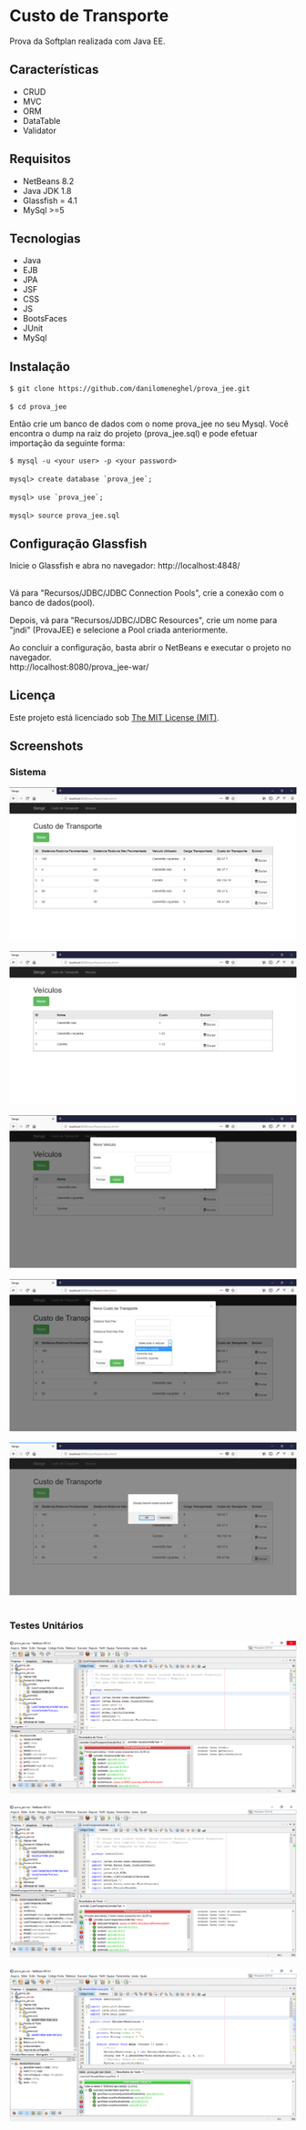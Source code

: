 # Custo de Transporte

Prova da Softplan realizada com Java EE.

## Características

- CRUD
- MVC
- ORM
- DataTable
- Validator

## Requisitos

- NetBeans 8.2
- Java JDK 1.8
- Glassfish = 4.1
- MySql >=5

## Tecnologias

- Java
- EJB
- JPA
- JSF
- CSS
- JS
- BootsFaces
- JUnit
- MySql

## Instalação

```
$ git clone https://github.com/danilomeneghel/prova_jee.git

$ cd prova_jee

```

Então crie um banco de dados com o nome prova_jee no seu Mysql. Você encontra o dump na raiz do projeto (prova_jee.sql) e pode efetuar importação da seguinte forma:

```
$ mysql -u <your user> -p <your password>

mysql> create database `prova_jee`;

mysql> use `prova_jee`;

mysql> source prova_jee.sql

```

## Configuração Glassfish

Inicie o Glassfish e abra no navegador: http://localhost:4848/ <br><br>

Vá para "Recursos/JDBC/JDBC Connection Pools", crie a conexão com o banco de dados(pool). <br>

Depois, vá para "Recursos/JDBC/JDBC Resources", crie um nome para "jndi" (ProvaJEE) e selecione a Pool criada anteriormente. <br>

Ao concluir a configuração, basta abrir o NetBeans e executar o projeto no navegador. <br>
http://localhost:8080/prova_jee-war/

## Licença

Este projeto está licenciado sob <a href="LICENSE">The MIT License (MIT)</a>.

## Screenshots

### Sistema

![Screenshots](screenshots/screenshot01.png)<br><br>
![Screenshots](screenshots/screenshot02.png)<br><br>
![Screenshots](screenshots/screenshot03.png)<br><br>
![Screenshots](screenshots/screenshot04.png)<br><br>
![Screenshots](screenshots/screenshot05.png)<br><br>

### Testes Unitários

![Screenshots](screenshots/screenshot06.png)<br><br>
![Screenshots](screenshots/screenshot07.png)<br><br>
![Screenshots](screenshots/screenshot08.png)<br><br>
